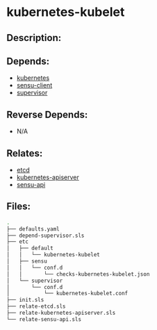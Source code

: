 # kubernetes-kubelet

## Description:



## Depends:

  -  [kubernetes](/salt/kubernetes)
  -  [sensu-client](/salt/sensu-client)
  -  [supervisor](/salt/supervisor)

## Reverse Depends:

  -  N/A

## Relates:

  -  [etcd](/salt/etcd)
  -  [kubernetes-apiserver](/salt/kubernetes-apiserver)
  -  [sensu-api](/salt/sensu-api)

## Files:

```bash
.
├── defaults.yaml
├── depend-supervisor.sls
├── etc
│   ├── default
│   │   └── kubernetes-kubelet
│   ├── sensu
│   │   └── conf.d
│   │       └── checks-kubernetes-kubelet.json
│   └── supervisor
│       └── conf.d
│           └── kubernetes-kubelet.conf
├── init.sls
├── relate-etcd.sls
├── relate-kubernetes-apiserver.sls
└── relate-sensu-api.sls
```
